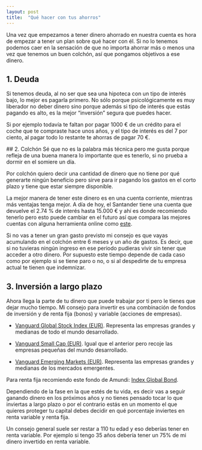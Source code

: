 ```yaml
---
layout: post
title:  "Qué hacer con tus ahorros"
---
```


Una vez que empezamos a tener dinero ahorrado en nuestra cuenta es hora de empezar a tener un plan sobre qué hacer con él. Si no lo tenemos podemos caer en la sensación de que no importa ahorrar más o menos una vez que tenemos un buen colchón, así que pongamos objetivos a ese dinero.

## 1. Deuda
Si tenemos deuda, al no ser que sea una hipoteca con un tipo de interés bajo, lo mejor es pagarla primero. No sólo porque psicológicamente es muy liberador no deber dinero sino porque además si tipo de interés que estás pagando es alto, es la mejor “inversión” segura que puedes hacer. 

Si por ejemplo todavía te faltan por pagar 1000 € de un crédito para el coche que te compraste hace unos años, y el tipo de interés es del 7 por ciento, al pagar todo lo restante te ahorras de pagar 70 €. 

## 2. Colchón
Sé que no es la palabra más técnica pero me gusta porque refleja de una buena manera lo importante que es tenerlo, si no prueba a dormir en el somiere un día.

Por colchón quiero decir una cantidad de dinero que no tiene por qué generarte ningún beneficio pero sirve para ir pagando los gastos en el corto plazo y tiene que estar siempre disponible.

La mejor manera de tener este dinero es en una cuenta corriente, mientras más ventajas tenga mejor. A día de hoy, el Santander tiene una cuenta que devuelve el 2.74 % de interés hasta 15.000 € y ahí es donde recomiendo tenerlo pero esto puede cambiar en el futuro así que compara las mejores cuentas con alguna herramienta online como [este](http://www.tucapital.es/depositos/0mes.html).

Si no vas a tener un gran gasto previsto mi consejo es que vayas acumulando en el colchón entre 6 meses y un año de gastos. Es decir, que si no tuvieras ningún ingreso en ese periodo pudieras vivir sin tener que acceder a otro dinero. Por supuesto este tiempo depende de cada caso como por ejemplo si se tiene paro o no, o si al despedirte de tu empresa actual te tienen que indemnizar.

## 3. Inversión a largo plazo
Ahora llega la parte de tu dinero que puede trabajar por ti pero le tienes que dejar mucho tiempo. Mi consejo para invertir es una combinación de fondos de inversión y de renta fija (bonos) y variable (acciones de empresas). 

- [Vanguard Global Stock Index (EUR)](http://www.morningstar.es/es/funds/snapshot/snapshot.aspx?id=F0GBR04SKK). Representa las empresas grandes y medianas de todo el mundo desarrollado.

- [Vanguard Small Cap (EUR)](http://www.morningstar.es/es/funds/snapshot/snapshot.aspx?id=F00000T1HQ). Igual que el anterior pero recoje las empresas pequeñas del mundo desarrollado.

- [Vanguard Emerging Markets (EUR)](http://www.morningstar.es/es/funds/snapshot/snapshot.aspx?id=F0GBR06TSA). Representa las empresas grandes y medianas de los mercados emergentes.

Para renta fija recomiendo este fondo de Amundi: [Index Global Bond](http://www.morningstar.es/es/funds/snapshot/snapshot.aspx?id=F000002871). 

Dependiendo de la fase en la que estés de tu vida, es decir vas a seguir ganando dinero en los próximos años y no tienes pensado tocar lo que inviertas a largo plazo o por el contrario estás en un momento el que quieres proteger tu capital debes decidir en qué porcentaje inviertes en renta variable y renta fija. 

Un consejo general suele ser restar a 110 tu edad y eso deberías tener en renta variable. Por ejemplo si tengo 35 años debería tener un 75% de mi dinero invertido en renta variable. 

 

